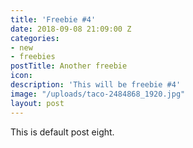 ```yaml
---
title: 'Freebie #4'
date: 2018-09-08 21:09:00 Z
categories:
- new
- freebies
postTitle: Another freebie
icon: 
description: 'This will be freebie #4'
image: "/uploads/taco-2484868_1920.jpg"
layout: post
---
```


This is default post eight.